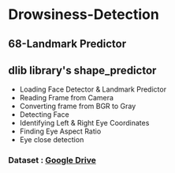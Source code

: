 # Drowsiness-Detection
## 68-Landmark Predictor 
## dlib library's shape_predictor

-  Loading Face Detector & Landmark Predictor
-  Reading Frame from Camera
-  Converting  frame from BGR to Gray
-  Detecting Face
-  Identifying Left & Right Eye Coordinates
-  Finding Eye Aspect Ratio     
-  Eye close detection 
 
 ### Dataset : [Google Drive](https://drive.google.com/drive/folders/1yii2SGEpdhRvr58iIPecUBzkagNPBNYZ?usp=sharing)
